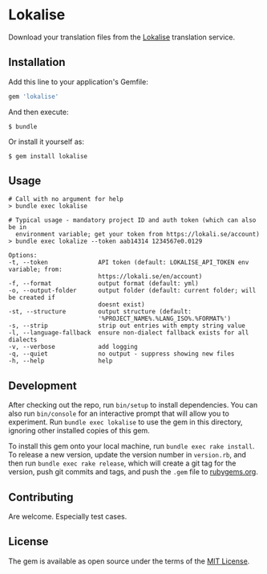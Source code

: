 # Lokalise

Download your translation files from the [Lokalise](https://lokali.se)
translation service.

## Installation

Add this line to your application's Gemfile:

```ruby
gem 'lokalise'
```

And then execute:

    $ bundle

Or install it yourself as:

    $ gem install lokalise

## Usage

```
# Call with no argument for help
> bundle exec lokalise

# Typical usage - mandatory project ID and auth token (which can also be in
  environment variable; get your token from https://lokali.se/account)
> bundle exec lokalize --token aab14314 1234567e0.0129

Options:
-t, --token              API token (default: LOKALISE_API_TOKEN env variable; from:
                         https://lokali.se/en/account)
-f, --format             output format (default: yml)
-o, --output-folder      output folder (default: current folder; will be created if
                         doesnt exist)
-st, --structure         output structure (default:
                         '%PROJECT_NAME%.%LANG_ISO%.%FORMAT%')
-s, --strip              strip out entries with empty string value
-l, --language-fallback  ensure non-dialect fallback exists for all dialects
-v, --verbose            add logging
-q, --quiet              no output - suppress showing new files
-h, --help               help
```

## Development

After checking out the repo, run `bin/setup` to install dependencies. You can
also run `bin/console` for an interactive prompt that will allow you to
experiment. Run `bundle exec lokalise` to use the gem in this directory,
ignoring other installed copies of this gem.

To install this gem onto your local machine, run `bundle exec rake install`. To
release a new version, update the version number in `version.rb`, and then run
`bundle exec rake release`, which will create a git tag for the version, push
git commits and tags, and push the `.gem` file to
[rubygems.org](https://rubygems.org).

## Contributing

Are welcome. Especially test cases.


## License

The gem is available as open source under the terms of the
[MIT License](http://opensource.org/licenses/MIT).
